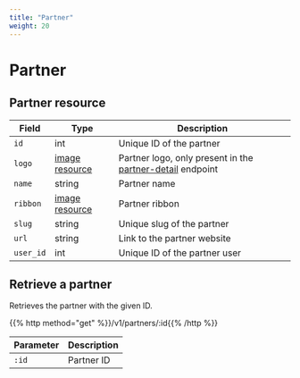 ```yaml
---
title: "Partner"
weight: 20
---
```


# Partner

## Partner resource

| Field     | Type                     | Description                                                                      |
| --------- | ------------------------ | -------------------------------------------------------------------------------- |
| `id`      | int                      | Unique ID of the partner                                                         |
| `logo`    | [image resource](#image) | Partner logo, only present in the [partner-detail](#retrieve-a-partner) endpoint |
| `name`    | string                   | Partner name                                                                     |
| `ribbon`  | [image resource](#image) | Partner ribbon                                                                   |
| `slug`    | string                   | Unique slug of the partner                                                       |
| `url`     | string                   | Link to the partner website                                                      |
| `user_id` | int                      | Unique ID of the partner user                                                    |

## Retrieve a partner

Retrieves the partner with the given ID.

{{% http method="get" %}}/v1/partners/:id{{% /http %}}

| Parameter | Description |
| --------- | ----------- |
| `:id`     | Partner ID  |
